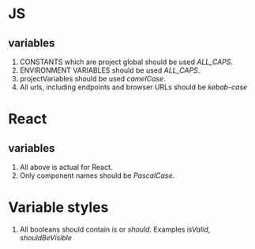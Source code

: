 # JS
## variables

1. CONSTANTS which are project global should be used *ALL_CAPS*.
2. ENVIRONMENT VARIABLES should be used *ALL_CAPS*.
3. projectVariables should be used *camelCase*.
4. All urls, including endpoints and browser URLs should be *kebab-case*

# React
## variables

1. All above is actual for React.
2. Only component names should be *PascalCase*.


# Variable styles

1. All booleans should contain *is* or *should*. Examples *isValid*, *shouldBeVisible*

